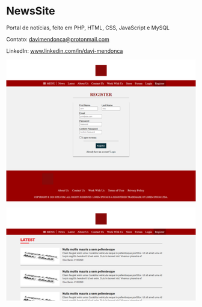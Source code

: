 # NewsSite
Portal de notícias, feito em PHP, HTML, CSS, JavaScript e MySQL 

Contato: davimendonca@protonmail.com

LinkedIn: www.linkedin.com/in/davi-mendonca

![Portal de Noticias](https://github.com/NMDavi/NewsSite/blob/master/Register.png)

![Portal de Noticias](https://github.com/NMDavi/NewsSite/blob/master/Latest.png)
